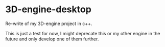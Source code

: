 # 3D-engine-desktop

Re-write of my 3D-engine project in c++.

This is just a test for now, I might deprecate this or my other engine in the future and only develop one of them further. 
